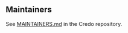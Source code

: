 ## Maintainers

See [MAINTAINERS.md](https://github.com/openwallet-foundation/credo-ts/blob/main/MAINTAINERS.md) in the Credo repository.
